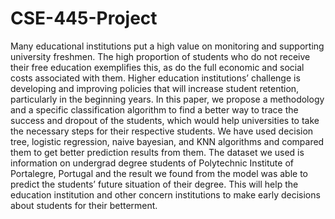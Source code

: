# CSE-445-Project
Many educational institutions put a high value
on monitoring and supporting university freshmen. The high
proportion of students who do not receive their free education
exemplifies this, as do the full economic and social costs
associated with them. Higher education institutions’ challenge
is developing and improving policies that will increase student
retention, particularly in the beginning years. In this paper, we
propose a methodology and a specific classification algorithm
to find a better way to trace the success and dropout of the
students, which would help universities to take the necessary
steps for their respective students. We have used decision tree,
logistic regression, naive bayesian, and KNN algorithms and
compared them to get better prediction results from them. The
dataset we used is information on undergrad degree students of
Polytechnic Institute of Portalegre, Portugal and the result we
found from the model was able to predict the students’ future
situation of their degree. This will help the education institution
and other concern institutions to make early decisions about
students for their betterment.

